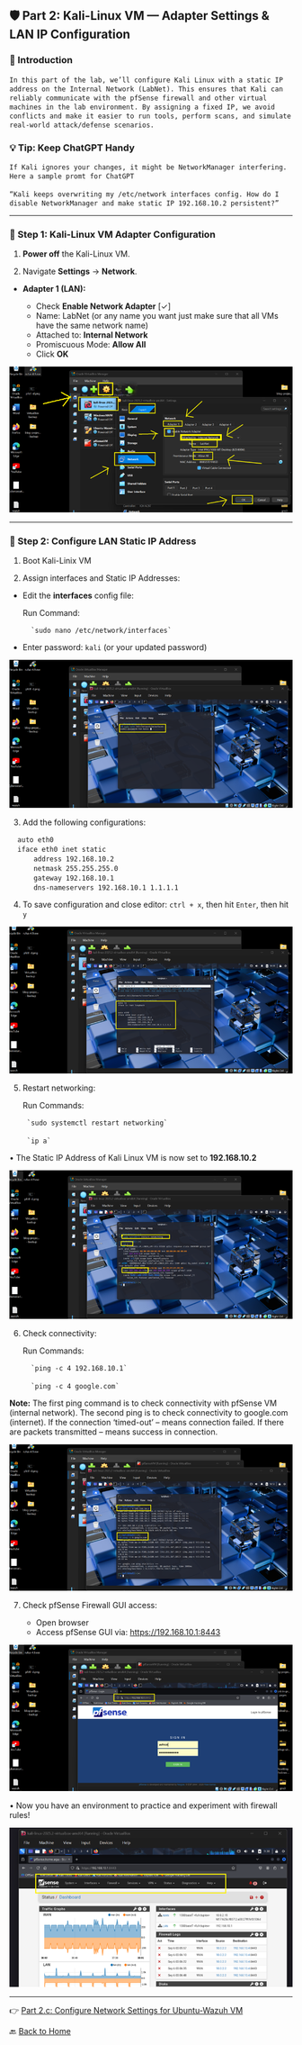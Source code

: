 ## 🛡️ Part 2: Kali-Linux VM — Adapter Settings & LAN IP Configuration

### 📌 Introduction

    In this part of the lab, we’ll configure Kali Linux with a static IP address on the Internal Network (LabNet). This ensures that Kali can reliably communicate with the pfSense firewall and other virtual machines in the lab environment. By assigning a fixed IP, we avoid conflicts and make it easier to run tools, perform scans, and simulate real-world attack/defense scenarios.

### 💡 Tip: Keep ChatGPT Handy

    If Kali ignores your changes, it might be NetworkManager interfering. Here a sample promt for ChatGPT  
      
    “Kali keeps overwriting my /etc/network interfaces config. How do I disable NetworkManager and make static IP 192.168.10.2 persistent?”


---

### 🔹 Step 1: Kali-Linux VM Adapter Configuration

1. **Power off** the Kali-Linux VM.

2. Navigate **Settings** → **Network**.

- **Adapter 1 (LAN):**

  - Check **Enable Network Adapter** [✓]
  - Name: LabNet (or any name you want just make sure that all VMs have the same network name)
  - Attached to: **Internal Network**
  - Promiscuous Mode: **Allow All**
  - Click **OK**


![](../images/10k2-images/1.png)

---

### 🔹 Step 2: Configure LAN Static IP Address

1. Boot Kali-Linix VM 

2. Assign interfaces and Static IP Addresses:

- Edit the **interfaces** config file:

	Run Command:
    
        `sudo nano /etc/network/interfaces`
			
- Enter password: 	`kali` (or your updated password)

![](../images/10k2-images/2.png)

3. Add the following configurations:

  ```bash
    auto eth0
    iface eth0 inet static
        address 192.168.10.2
        netmask 255.255.255.0
        gateway 192.168.10.1
        dns-nameservers 192.168.10.1 1.1.1.1
```


4. To save configuration and close editor: `ctrl + x`, then hit `Enter`, then hit `y`

![](../images/10k2-images/3.png)

5. Restart networking: 

	Run Commands:

        `sudo systemctl restart networking`

        `ip a`

•	The Static IP Address of Kali Linux VM is now set to **192.168.10.2**

![](../images/10k2-images/4.png) 

6. Check connectivity: 

	Run Commands:  

         `ping -c 4 192.168.10.1`

         `ping -c 4 google.com`
		
**Note:** The first ping command is to check connectivity with pfSense VM (internal network). The second ping is to check connectivity to google.com (internet). If the connection ‘timed-out’ – means connection failed. If there are packets transmitted – means success in connection.

![](../images/10k2-images/5.png)

7. Check pfSense Firewall GUI access: 

	- Open browser
	- Access pfSense GUI via: 	https://192.168.10.1:8443

![](../images/10k2-images/6.png)

•	Now you have an environment to practice and experiment with firewall rules!

![](../images/10k2-images/7.png)

---
👉 [Part 2.c: Configure Network Settings for Ubuntu-Wazuh VM](/11waz3.md) 

🔙 [Back to Home](../index.md) 
